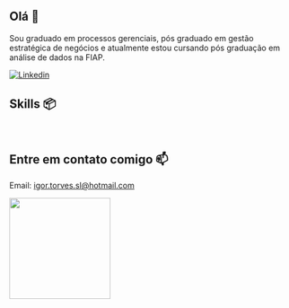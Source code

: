 ## Olá 👋

Sou graduado em processos gerenciais, pós graduado em gestão estratégica de negócios e atualmente estou cursando pós graduação em análise de dados na FIAP. 

[![Linkedin](https://img.shields.io/badge/LinkedIn-0077B5?style=for-the-badge&logo=linkedin&logoColor=white)](https://www.linkedin.com/in/igor-torves-0aa146142)

## Skills 📦

<div style="display: inline_block">
    <img align="center" alt="" src="https://img.shields.io/badge/Microsoft_Excel-217346?style=for-the-badge&logo=microsoft-excel&logoColor=white"/>
    <img align="center" alt="" src="https://img.shields.io/badge/Microsoft_SQL_Server-CC2927?style=for-the-badge&logo=microsoft-sql-server&logoColor=white"/>
    <img align="center" alt="" src="https://img.shields.io/badge/Python-3776AB?style=for-the-badge&logo=python&logoColor=white"/>
    <img align="center" alt="" src="https://img.shields.io/badge/Power%20BI-F2C811.svg?style=for-the-badge&logo=Power-BI&logoColor=black"/>
    <img align="center" alt="" src="https://img.shields.io/badge/Tableau-E97627.svg?style=for-the-badge&logo=Tableau&logoColor=white"/>
</div>

## Entre em contato comigo 📫

Email: igor.torves.sl@hotmail.com

<div>
  <a href="https://github.com/torvess">
  <img height="180em" src="https://github-readme-stats.vercel.app/api?username=torvess&theme=dracula">
</div>
